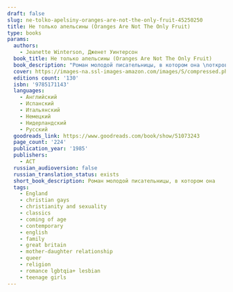 ```yaml
---
draft: false
slug: ne-tolko-apelsiny-oranges-are-not-the-only-fruit-45250250
title: Не только апельсины (Oranges Are Not The Only Fruit)
type: books
params:
  authors:
    - Jeanette Winterson, Дженет Уинтерсон
  book_title: Не только апельсины (Oranges Are Not The Only Fruit)
  book_description: "Роман молодой писательницы, в котором она \nоткровенно рассказала о своем детстве и трагической первой любви, вызвал\n жаркие дискуссии и стал одним из главных культурных событий \nвосьмидесятых.\n\nДетство и юность Дженет проходят в атмосфере \nбесконечных проповедей, религиозных праздников и душеспасительных бесед.\n Девочка с увлечением принимает участие в миссионерской деятельности \nобщины, однако невольно отмечает, что ее \"добродетельные\" родители и \nсоседи весьма своеобразно трактуют учение Христа. С каждым днем ей все \nтруднее мириться с лицемерием и ханжеством, процветающими в ее \nокружении. Но однажды приходит любовь… и разрушает все, чем она жила до \nсих пор, -- семью, карьеру, веру в Бога и веру в людей. Но рушатся также\n и стены ее крошечного сообщества, за которыми открывается большой, \nживой настоящий мир…"
  cover: https://images-na.ssl-images-amazon.com/images/S/compressed.photo.goodreads.com/books/1561805620l/51073243.jpg
  editions count: '130'
  isbn: '9785171143'
  languages:
    - Английский
    - Испанский
    - Итальянский
    - Немецкий
    - Нидерландский
    - Русский
  goodreads_link: https://www.goodreads.com/book/show/51073243
  page_count: '224'
  publication_year: '1985'
  publishers:
    - АСТ
  russian_audioversion: false
  russian_translation_status: exists
  short_book_description: Роман молодой писательницы, в котором она
  tags:
    - England
    - christian gays
    - christianity and sexuality
    - classics
    - coming of age
    - contemporary
    - english
    - family
    - great britain
    - mother-daughter relationship
    - queer
    - religion
    - romance lgbtqia+ lesbian
    - teenage girls
---
```


